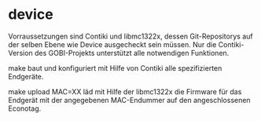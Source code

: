 device
======

Vorraussetzungen sind Contiki und libmc1322x, dessen Git-Repositorys auf der selben Ebene wie Device ausgecheckt sein müssen. Nur die Contiki-Version des
GOBI-Projekts unterstützt alle notwendigen Funktionen.

make baut und konfiguriert mit Hilfe von Contiki alle spezifizierten Endgeräte.

make upload MAC=XX läd mit Hilfe der libmc1322x die Firmware für das Endgerät mit der angegebenen MAC-Endummer auf den angeschlossenen Econotag.
